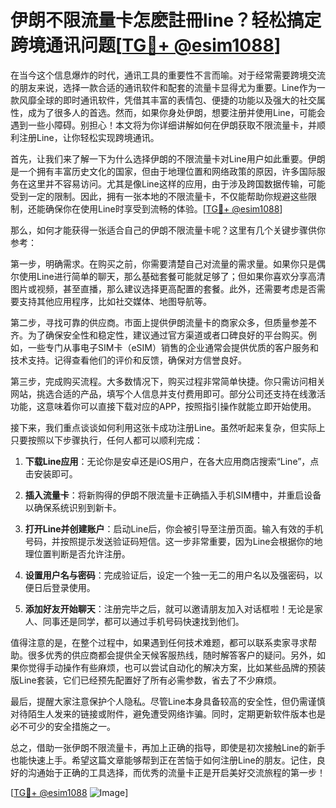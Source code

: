 # 伊朗不限流量卡怎麽註冊line？轻松搞定跨境通讯问题[[TG💪+ @esim1088](https://t.me/s/esim1088)]

在当今这个信息爆炸的时代，通讯工具的重要性不言而喻。对于经常需要跨境交流的朋友来说，选择一款合适的通讯软件和配套的流量卡显得尤为重要。Line作为一款风靡全球的即时通讯软件，凭借其丰富的表情包、便捷的功能以及强大的社交属性，成为了很多人的首选。然而，如果你身处伊朗，想要注册并使用Line，可能会遇到一些小障碍。别担心！本文将为你详细讲解如何在伊朗获取不限流量卡，并顺利注册Line，让你轻松实现跨境通讯。

首先，让我们来了解一下为什么选择伊朗的不限流量卡对Line用户如此重要。伊朗是一个拥有丰富历史文化的国家，但由于地理位置和网络政策的原因，许多国际服务在这里并不容易访问。尤其是像Line这样的应用，由于涉及跨国数据传输，可能受到一定的限制。因此，拥有一张本地的不限流量卡，不仅能帮助你规避这些限制，还能确保你在使用Line时享受到流畅的体验。[[TG💪+ @esim1088](https://t.me/s/esim1088)]

那么，如何才能获得一张适合自己的伊朗不限流量卡呢？这里有几个关键步骤供你参考：

第一步，明确需求。在购买之前，你需要清楚自己对流量的需求量。如果你只是偶尔使用Line进行简单的聊天，那么基础套餐可能就足够了；但如果你喜欢分享高清图片或视频，甚至直播，那么建议选择更高配置的套餐。此外，还需要考虑是否需要支持其他应用程序，比如社交媒体、地图导航等。

第二步，寻找可靠的供应商。市面上提供伊朗流量卡的商家众多，但质量参差不齐。为了确保安全性和稳定性，建议通过官方渠道或者口碑良好的平台购买。例如，一些专门从事电子SIM卡（eSIM）销售的企业通常会提供优质的客户服务和技术支持。记得查看他们的评价和反馈，确保对方信誉良好。

第三步，完成购买流程。大多数情况下，购买过程非常简单快捷。你只需访问相关网站，挑选合适的产品，填写个人信息并支付费用即可。部分公司还支持在线激活功能，这意味着你可以直接下载对应的APP，按照指引操作就能立即开始使用。

接下来，我们重点谈谈如何利用这张卡成功注册Line。虽然听起来复杂，但实际上只要按照以下步骤执行，任何人都可以顺利完成：

1. **下载Line应用**：无论你是安卓还是iOS用户，在各大应用商店搜索“Line”，点击安装即可。
   
2. **插入流量卡**：将新购得的伊朗不限流量卡正确插入手机SIM槽中，并重启设备以确保系统识别到新卡。

3. **打开Line并创建账户**：启动Line后，你会被引导至注册页面。输入有效的手机号码，并按照提示发送验证码短信。这一步非常重要，因为Line会根据你的地理位置判断是否允许注册。

4. **设置用户名与密码**：完成验证后，设定一个独一无二的用户名以及强密码，以便日后登录使用。

5. **添加好友开始聊天**：注册完毕之后，就可以邀请朋友加入对话框啦！无论是家人、同事还是同学，都可以通过手机号码快速找到他们。

值得注意的是，在整个过程中，如果遇到任何技术难题，都可以联系卖家寻求帮助。很多优秀的供应商都会提供全天候客服热线，随时解答客户的疑问。另外，如果你觉得手动操作有些麻烦，也可以尝试自动化的解决方案，比如某些品牌的预装版Line套装，它们已经预先配置好了所有必需参数，省去了不少麻烦。

最后，提醒大家注意保护个人隐私。尽管Line本身具备较高的安全性，但仍需谨慎对待陌生人发来的链接或附件，避免遭受网络诈骗。同时，定期更新软件版本也是必不可少的安全措施之一。

总之，借助一张伊朗不限流量卡，再加上正确的指导，即使是初次接触Line的新手也能快速上手。希望这篇文章能够帮到正在苦恼于如何注册Line的朋友。记住，良好的沟通始于正确的工具选择，而优秀的流量卡正是开启美好交流旅程的第一步！

[[TG💪+ @esim1088](https://t.me/s/esim1088) ![Image](https://i.postimg.cc/4NQfJmqS/Snipaste-2025-05-13-00-14-12.png)]
